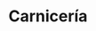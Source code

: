 ---
title: "Carnicería"
url: /ciudad-autonoma-de-buenos-aires/carniceria-avenida-lafuente/
shop: Metzgerei
---